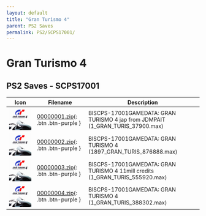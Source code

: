 ```yaml
---
layout: default
title: "Gran Turismo 4"
parent: PS2 Saves
permalink: PS2/SCPS17001/
---
```

# Gran Turismo 4

## PS2 Saves - SCPS17001

| Icon | Filename | Description |
|------|----------|-------------|
| ![Gran Turismo 4](icon0.png) | [00000001.zip](00000001.zip){: .btn .btn-purple } | BISCPS-17001GAMEDATA: GRAN TURISMO 4 jap from JDMPAIT (1_GRAN_TURIS_37900.max) |
| ![Gran Turismo 4](icon0.png) | [00000002.zip](00000002.zip){: .btn .btn-purple } | BISCPS-17001GAMEDATA: GRAN TURISMO 4 (1897_GRAN_TURIS_876888.max) |
| ![Gran Turismo 4](icon0.png) | [00000003.zip](00000003.zip){: .btn .btn-purple } | BISCPS-17001GAMEDATA: GRAN TURISMO 4  11mill credits  (1_GRAN_TURIS_555920.max) |
| ![Gran Turismo 4](icon0.png) | [00000004.zip](00000004.zip){: .btn .btn-purple } | BISCPS-17001GAMEDATA: GRAN TURISMO 4 (1_GRAN_TURIS_388302.max) |
